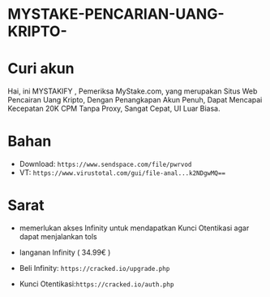 # MYSTAKE-PENCARIAN-UANG-KRIPTO-

# Curi akun

Hai, ini MYSTAKIFY , Pemeriksa MyStake.com,
yang merupakan Situs Web Pencairan Uang Kripto,
Dengan Penangkapan Akun Penuh,
Dapat Mencapai Kecepatan 20K CPM
Tanpa Proxy, Sangat Cepat,
UI Luar Biasa.


# Bahan
- Download: ```https://www.sendspace.com/file/pwrvod```
- VT: ```https://www.virustotal.com/gui/file-anal...k2NDgwMQ==```

# Sarat
- memerlukan akses Infinity untuk mendapatkan Kunci Otentikasi agar dapat menjalankan tols
- langanan Infinity ( 34.99€ )

- Beli Infinity: ```https://cracked.io/upgrade.php```
- Kunci Otentikasi:``` https://cracked.io/auth.php ```
